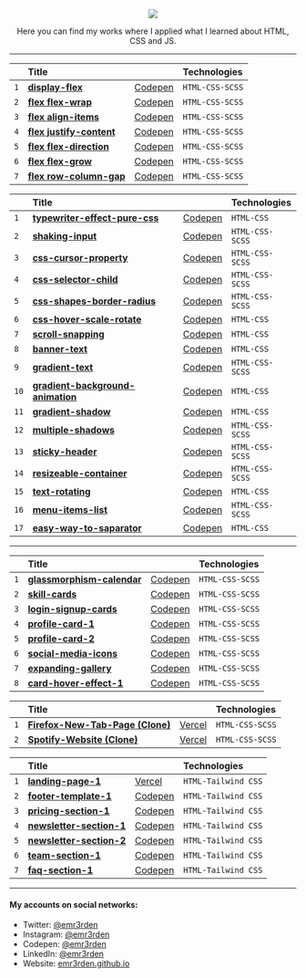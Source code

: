 <p align="center">
    <img src="https://skillicons.dev/icons?i=html,css,js"/>
</p>

<p align="center">Here you can find my works where I applied what I learned about HTML, CSS and JS.</p>

<hr/>

|     | Title                                                                                                                       |                                                    | Technologies    |
| :-- | :-------------------------------------------------------------------------------------------------------------------------- | :------------------------------------------------- | :-------------- |
| `1` | **[display-flex](https://github.com/emr3rden/HTML-CSS-JS-Studies/tree/master/Studies/FLEX/display-flex)**                   | [Codepen](https://codepen.io/emr3rden/pen/mdXbYMB) | `HTML-CSS-SCSS` |
| `2` | **[flex flex-wrap](https://github.com/emr3rden/HTML-CSS-JS-Studies/tree/master/Studies/FLEX/flex%20flex-wrap)**             | [Codepen](https://codepen.io/emr3rden/pen/YzYjqbB) | `HTML-CSS-SCSS` |
| `3` | **[flex align-items](https://github.com/emr3rden/HTML-CSS-JS-Studies/tree/master/Studies/FLEX/flex%20align-items)**         | [Codepen](https://codepen.io/emr3rden/pen/PoEBgBO) | `HTML-CSS-SCSS` |
| `4` | **[flex justify-content](https://github.com/emr3rden/HTML-CSS-JS-Studies/tree/master/Studies/FLEX/flex%20justify-content)** | [Codepen](https://codepen.io/emr3rden/pen/VwyBrEZ) | `HTML-CSS-SCSS` |
| `5` | **[flex flex-direction](https://github.com/emr3rden/HTML-CSS-JS-Studies/tree/master/Studies/FLEX/flex%20flex-direction)**   | [Codepen](https://codepen.io/emr3rden/pen/XWVBeaN) | `HTML-CSS-SCSS` |
| `6` | **[flex flex-grow](https://github.com/emr3rden/HTML-CSS-JS-Studies/tree/master/Studies/FLEX/flex%20flex-grow)**             | [Codepen](https://codepen.io/emr3rden/pen/oNpPvry) | `HTML-CSS-SCSS` |
| `7` | **[flex row-column-gap](https://github.com/emr3rden/HTML-CSS-JS-Studies/tree/master/Studies/FLEX/flex%20row-column-gap)**   | [Codepen](https://codepen.io/emr3rden/pen/KKZBjRq) | `HTML-CSS-SCSS` |

|      | Title                                                                                                                                  |                                                    | Technologies    |
| :--- | :------------------------------------------------------------------------------------------------------------------------------------- | :------------------------------------------------- | :-------------- |
| `1`  | **[typewriter-effect-pure-css](https://github.com/emr3rden/HTML-CSS-JS-Studies/tree/master/Studies/typewriter-effect-pure-css)**       | [Codepen](https://codepen.io/emr3rden/pen/yLprzrp) | `HTML-CSS`      |
| `2`  | **[shaking-input](https://github.com/emr3rden/HTML-CSS-JS-Studies/tree/master/Studies/shaking-input)**                                 | [Codepen](https://codepen.io/emr3rden/pen/wvywgvb) | `HTML-CSS-SCSS` |
| `3`  | **[css-cursor-property](https://github.com/emr3rden/HTML-CSS-JS-Studies/tree/master/Studies/css-cursor-property)**                     | [Codepen](https://codepen.io/emr3rden/pen/ExQJOzX) | `HTML-CSS-SCSS` |
| `4`  | **[css-selector-child](https://github.com/emr3rden/HTML-CSS-JS-Studies/tree/master/Studies/css-selector-child)**                       | [Codepen](https://codepen.io/emr3rden/pen/JjpbPpW) | `HTML-CSS-SCSS` |
| `5`  | **[css-shapes-border-radius](https://github.com/emr3rden/HTML-CSS-JS-Studies/tree/master/Studies/css-shapes-border-radius)**           | [Codepen](https://codepen.io/emr3rden/pen/BaYBNzx) | `HTML-CSS-SCSS` |
| `6`  | **[css-hover-scale-rotate](https://github.com/emr3rden/HTML-CSS-JS-Studies/tree/master/Studies/css-hover-scale-rotate)**               | [Codepen](https://codepen.io/emr3rden/pen/MWQwqvb) | `HTML-CSS`      |
| `7`  | **[scroll-snapping](https://github.com/emr3rden/HTML-CSS-JS-Studies/tree/master/Studies/scroll-snapping)**                             | [Codepen](https://codepen.io/emr3rden/pen/yLvqeJY) | `HTML-CSS`      |
| `8`  | **[banner-text](https://github.com/emr3rden/HTML-CSS-JS-Studies/tree/master/Studies/banner-text)**                                     | [Codepen](https://codepen.io/emr3rden/pen/bGvNVBp) | `HTML-CSS`      |
| `9`  | **[gradient-text](https://github.com/emr3rden/HTML-CSS-JS-Studies/tree/master/Studies/gradient-text)**                                 | [Codepen](https://codepen.io/emr3rden/pen/wvyjXqr) | `HTML-CSS-SCSS` |
| `10` | **[gradient-background-animation](https://github.com/emr3rden/HTML-CSS-JS-Studies/tree/master/Studies/gradient-background-animation)** | [Codepen](https://codepen.io/emr3rden/pen/eYVOBRY) | `HTML-CSS`      |
| `11` | **[gradient-shadow](https://github.com/emr3rden/HTML-CSS-JS-Studies/tree/master/Studies/gradient-shadow)**                             | [Codepen](https://codepen.io/emr3rden/pen/vYdLvMa) | `HTML-CSS`      |
| `12` | **[multiple-shadows](https://github.com/emr3rden/HTML-CSS-JS-Studies/tree/master/Studies/multiple-shadows)**                           | [Codepen](https://codepen.io/emr3rden/pen/jOZNoEp) | `HTML-CSS-SCSS` |
| `13` | **[sticky-header](https://github.com/emr3rden/HTML-CSS-JS-Studies/tree/master/Studies/sticky-header)**                                 | [Codepen](https://codepen.io/emr3rden/pen/zYRQOaV) | `HTML-CSS-SCSS` |
| `14` | **[resizeable-container](https://github.com/emr3rden/HTML-CSS-JS-Studies/tree/master/Studies/resizeable-container)**                   | [Codepen](https://codepen.io/emr3rden/pen/abYzvya) | `HTML-CSS-SCSS` |
| `15` | **[text-rotating](https://github.com/emr3rden/HTML-CSS-JS-Studies/tree/master/Studies/text-rotating)**                                 | [Codepen](https://codepen.io/emr3rden/pen/oNEbJzZ) | `HTML-CSS`      |
| `16` | **[menu-items-list](https://github.com/emr3rden/HTML-CSS-JS-Studies/tree/master/Studies/menu-items-list)**                             | [Codepen](https://codepen.io/emr3rden/pen/MWQapmK) | `HTML-CSS-SCSS` |
| `17` | **[easy-way-to-saparator](https://github.com/emr3rden/HTML-CSS-JS-Studies/tree/master/Studies/easy-way-to-separator)**                 | [Codepen](https://codepen.io/emr3rden/pen/eYVoymW) | `HTML-CSS`      |

<hr/>

|     | Title                                                                                                                    |                                                    | Technologies    |
| :-- | :----------------------------------------------------------------------------------------------------------------------- | :------------------------------------------------- | :-------------- |
| `1` | **[glassmorphism-calendar](https://github.com/emr3rden/HTML-CSS-JS-Studies/tree/master/Studies/glassmorphism-calendar)** | [Codepen](https://codepen.io/emr3rden/pen/zYRVWOX) | `HTML-CSS-SCSS` |
| `2` | **[skill-cards](https://github.com/emr3rden/HTML-CSS-JS-Studies/tree/master/Studies/skill-cards)**                       | [Codepen](https://codepen.io/emr3rden/pen/bGajrQx) | `HTML-CSS-SCSS` |
| `3` | **[login-signup-cards](https://github.com/emr3rden/HTML-CSS-JS-Studies/tree/master/Studies/login-signup-cards)**         | [Codepen](https://codepen.io/emr3rden/pen/xxpzQYB) | `HTML-CSS-SCSS` |
| `4` | **[profile-card-1](https://github.com/emr3rden/HTML-CSS-JS-Studies/tree/master/Studies/profile-card-1)**                 | [Codepen](https://codepen.io/emr3rden/pen/YzeGeEe) | `HTML-CSS-SCSS` |
| `5` | **[profile-card-2](https://github.com/emr3rden/HTML-CSS-JS-Studies/tree/master/Studies/profile-card-2)**                 | [Codepen](https://codepen.io/emr3rden/pen/poabBKG) | `HTML-CSS-SCSS` |
| `6` | **[social-media-icons](https://github.com/emr3rden/HTML-CSS-JS-Studies/tree/master/Studies/social-media-icons)**         | [Codepen](https://codepen.io/emr3rden/pen/bGLJxZg) | `HTML-CSS-SCSS` |
| `7` | **[expanding-gallery](https://github.com/emr3rden/HTML-CSS-JS-Studies/tree/master/Studies/expanding-gallery)**           | [Codepen](https://codepen.io/emr3rden/pen/vYdVaYo) | `HTML-CSS-SCSS` |
| `8` | **[card-hover-effect-1](https://github.com/emr3rden/HTML-CSS-JS-Studies/tree/master/Studies/card-hover-effect-1)**       | [Codepen](https://codepen.io/emr3rden/pen/abKZLqq) | `HTML-CSS-SCSS` |

|     | Title                                                                                                                        |                                                    | Technologies    |
| :-- | :--------------------------------------------------------------------------------------------------------------------------- | :------------------------------------------------- | :-------------- |
| `1` | **[Firefox-New-Tab-Page (Clone)](https://github.com/emr3rden/HTML-CSS-JS-Studies/tree/master/Studies/Firefox-New-Tab-Page)** | [Vercel](https://firefox-new-tab-page.vercel.app/) | `HTML-CSS-SCSS` |
| `2` | **[Spotify-Website (Clone)](https://github.com/emr3rden/HTML-CSS-JS-Studies/tree/master/Studies/Spotify-Website)**           | [Vercel](https://spotify-website.vercel.app/)      | `HTML-CSS-SCSS` |

|     | Title                                                                                                                |                                                    | Technologies        |
| :-- | :------------------------------------------------------------------------------------------------------------------- | :------------------------------------------------- | :------------------ |
| `1` | **[landing-page-1](https://github.com/emr3rden/HTML-CSS-JS-Studies/tree/master/Studies/landing-page-1)**             | [Vercel](https://landing-page-1-eight.vercel.app/) | `HTML-Tailwind CSS` |
| `2` | **[footer-template-1](https://github.com/emr3rden/HTML-CSS-JS-Studies/tree/master/Studies/footer-template-1)**       | [Codepen](https://codepen.io/emr3rden/pen/rNdZXzY) | `HTML-Tailwind CSS` |
| `3` | **[pricing-section-1](https://github.com/emr3rden/HTML-CSS-JS-Studies/tree/master/Studies/pricing-section-1)**       | [Codepen](https://codepen.io/emr3rden/pen/WNzawrE) | `HTML-Tailwind CSS` |
| `4` | **[newsletter-section-1](https://github.com/emr3rden/HTML-CSS-JS-Studies/tree/master/Studies/newsletter-section-1)** | [Codepen](https://codepen.io/emr3rden/pen/JjLxmyv) | `HTML-Tailwind CSS` |
| `5` | **[newsletter-section-2](https://github.com/emr3rden/HTML-CSS-JS-Studies/tree/master/Studies/newsletter-section-2)** | [Codepen](https://codepen.io/emr3rden/pen/gOeqBxN) | `HTML-Tailwind CSS` |
| `6` | **[team-section-1](https://github.com/emr3rden/HTML-CSS-JS-Studies/tree/master/Studies/team-section-1)**             | [Codepen](https://codepen.io/emr3rden/pen/NWMxmOz) | `HTML-Tailwind CSS` |
| `7` | **[faq-section-1](https://github.com/emr3rden/HTML-CSS-JS-Studies/tree/master/Studies/faq-section-1)**               | [Codepen](https://codepen.io/emr3rden/pen/LYrLawj) | `HTML-Tailwind CSS` |

<hr/>

<h4>My accounts on social networks:</h4>

- Twitter: <a href="https://twitter.com/emr3rden">@emr3rden</a>
- Instagram: <a href="https://www.instagram.com/emr3rden/">@emr3rden</a>
- Codepen: <a href="https://codepen.io/emr3rden">@emr3rden</a>
- LinkedIn: <a href="https://www.linkedin.com/in/emr3rden/">@emr3rden</a>
- Website: <a href="https://emr3rden.github.io/">emr3rden.github.io</a>
